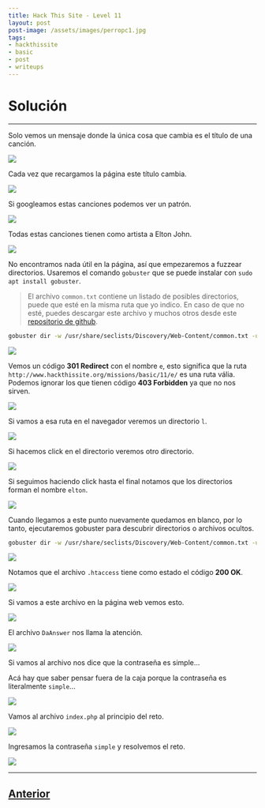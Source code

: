 ```yaml
---
title: Hack This Site - Level 11
layout: post
post-image: /assets/images/perropc1.jpg 
tags:
- hackthissite
- basic
- post
- writeups
---
```

# Solución
---

Solo vemos un mensaje donde la única cosa que cambia es el título de una canción.

![](/images/images-hts-basic/level11-1.png)

Cada vez que recargamos la página este título cambia.

![](/images/images-hts-basic/level11-2.png)

Si googleamos estas canciones podemos ver un patrón.

![](/images/images-hts-basic/level11-3.png)

Todas estas canciones tienen como artista a Elton John.

![](/images/images-hts-basic/level11-4.png)

No encontramos nada útil en la página, así que empezaremos a fuzzear directorios. Usaremos el comando `gobuster` que se puede instalar con `sudo apt install gobuster`.

> El archivo `common.txt` contiene un listado de posibles directorios, puede que esté en la misma ruta que yo indico. En caso de que no esté, puedes descargar este archivo y muchos otros desde este [repositorio de github](https://github.com/danielmiessler/SecLists).

```bash
gobuster dir -w /usr/share/seclists/Discovery/Web-Content/common.txt -u https://www.hackthissite.org/missions/basic/11/ 
```

![](/images/images-hts-basic/level11-5.png)

Vemos un código **301 Redirect** con el nombre `e`, esto significa que la ruta `http://www.hackthissite.org/missions/basic/11/e/` es una ruta vália. Podemos ignorar los que tienen código **403 Forbidden** ya que no nos sirven.

![](/images/images-hts-basic/level11-6.png)

Si vamos a esa ruta en el navegador veremos un directorio `l`.

![](/images/images-hts-basic/level11-7.png)

Si hacemos click en el directorio veremos otro directorio.

![](/images/images-hts-basic/level11-8.png)

Si seguimos haciendo click hasta el final notamos que los directorios forman el nombre `elton`.

![](/images/images-hts-basic/level11-9.png)

Cuando llegamos a este punto nuevamente quedamos en blanco, por lo tanto, ejecutaremos gobuster para descubrir directorios o archivos ocultos.

```bash
gobuster dir -w /usr/share/seclists/Discovery/Web-Content/common.txt -u https://www.hackthissite.org/missions/basic/11/e/l/t/o/n
```

![](/images/images-hts-basic/level11-11.png)

Notamos que el archivo `.htaccess` tiene como estado el código **200 OK**.

![](/images/images-hts-basic/level11-10.png)

Si vamos a este archivo en la página web vemos esto.

![](/images/images-hts-basic/level11-12.png)

El archivo `DaAnswer` nos llama la atención.

![](/images/images-hts-basic/level11-13.png)

Si vamos al archivo nos dice que la contraseña es simple...

Acá hay que saber pensar fuera de la caja porque la contraseña es literalmente `simple`...

![](/images/images-hts-basic/level11-14.png)

Vamos al archivo `index.php` al principio del reto.

![](/images/images-hts-basic/level11-15.png)

Ingresamos la contraseña `simple` y resolvemos el reto.

![](/images/images-hts-basic/level11-16.png)

---

## [Anterior](/Level-10)